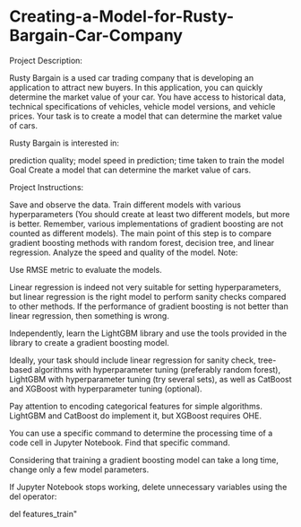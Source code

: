 # Creating-a-Model-for-Rusty-Bargain-Car-Company

Project Description:

Rusty Bargain is a used car trading company that is developing an application to attract new buyers. In this application, you can quickly determine the market value of your car. You have access to historical data, technical specifications of vehicles, vehicle model versions, and vehicle prices. Your task is to create a model that can determine the market value of cars.

Rusty Bargain is interested in:

prediction quality;
model speed in prediction;
time taken to train the model
Goal
Create a model that can determine the market value of cars.

Project Instructions:

Save and observe the data.
Train different models with various hyperparameters (You should create at least two different models, but more is better. Remember, various implementations of gradient boosting are not counted as different models). The main point of this step is to compare gradient boosting methods with random forest, decision tree, and linear regression.
Analyze the speed and quality of the model.
Note:

Use RMSE metric to evaluate the models.

Linear regression is indeed not very suitable for setting hyperparameters, but linear regression is the right model to perform sanity checks compared to other methods. If the performance of gradient boosting is not better than linear regression, then something is wrong.

Independently, learn the LightGBM library and use the tools provided in the library to create a gradient boosting model.

Ideally, your task should include linear regression for sanity check, tree-based algorithms with hyperparameter tuning (preferably random forest), LightGBM with hyperparameter tuning (try several sets), as well as CatBoost and XGBoost with hyperparameter tuning (optional).

Pay attention to encoding categorical features for simple algorithms. LightGBM and CatBoost do implement it, but XGBoost requires OHE.

You can use a specific command to determine the processing time of a code cell in Jupyter Notebook. Find that specific command.

Considering that training a gradient boosting model can take a long time, change only a few model parameters.

If Jupyter Notebook stops working, delete unnecessary variables using the del operator:

del features_train"
